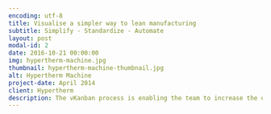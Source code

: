 ```yaml
---
encoding: utf-8
title: Visualise a simpler way to lean manufacturing
subtitle: Simplify - Standardize - Automate
layout: post
modal-id: 2
date: 2016-10-21 00:00:00
img: hypertherm-machine.jpg
thumbnail: hypertherm-machine-thumbnail.jpg
alt: Hypertherm Machine
project-date: April 2014
client: Hypertherm
description: The vKanban process is enabling the team to increase the output capacity by 44 per cent with the same number of associates and no additional assembly floor space.
---
```

